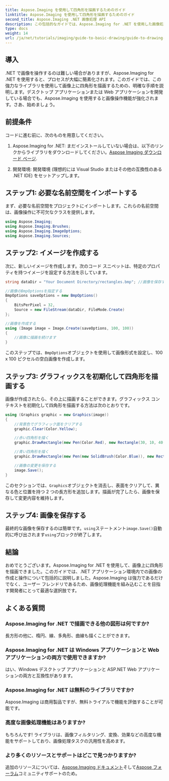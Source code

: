 ```yaml
---
title: Aspose.Imaging を使用して四角形を描画するためのガイド
linktitle: Aspose.Imaging を使用して四角形を描画するためのガイド
second_title: Aspose.Imaging .NET 画像処理 API
description: この包括的なガイドでは、Aspose.Imaging for .NET を使用した画像処理のパワーを解き放ちます。特に、カスタマイズされた色とサイズで四角形を描画することに焦点を当てて、画像の作成および操作方法を学習します。
type: docs
weight: 14
url: /ja/net/tutorials/imaging/guide-to-basic-drawing/guide-to-drawing-rectangle/
---
```

## 導入

.NET で画像を操作するのは難しい場合がありますが、Aspose.Imaging for .NET を使用すると、プロセスが大幅に簡素化されます。このガイドでは、この強力なライブラリを使用して画像上に四角形を描画するための、明確な手順を説明します。デスクトップ アプリケーションまたは Web アプリケーションを開発している場合でも、Aspose.Imaging を使用すると画像操作機能が強化されます。さあ、始めましょう。

## 前提条件

コードに進む前に、次のものを用意してください。

1.  Aspose.Imaging for .NET: まだインストールしていない場合は、以下のリンクからライブラリをダウンロードしてください。[Aspose Imaging ダウンロード ページ](https://releases.aspose.com/imaging/net/).

2. 開発環境: 開発環境 (理想的には Visual Studio またはその他の互換性のある .NET IDE) をセットアップします。

## ステップ1: 必要な名前空間をインポートする

まず、必要な名前空間をプロジェクトにインポートします。これらの名前空間は、画像操作に不可欠なクラスを提供します。

```csharp
using Aspose.Imaging;
using Aspose.Imaging.Brushes;
using Aspose.Imaging.ImageOptions;
using Aspose.Imaging.Sources;
```

## ステップ2: イメージを作成する

次に、新しいイメージを作成します。次のコード スニペットは、特定のプロパティを持つイメージを設定する方法を示しています。

```csharp
string dataDir = "Your Document Directory/rectangles.bmp"; //画像を保存するパス

//画像のBmpOptionsを指定する
BmpOptions saveOptions = new BmpOptions()
{
    BitsPerPixel = 32,
    Source = new FileStream(dataDir, FileMode.Create)
};

//画像を作成する
using (Image image = Image.Create(saveOptions, 100, 100))
{
    //画像に描画を続けます
}
```

このステップでは、`BmpOptions`オブジェクトを使用して画像形式を設定し、100 x 100 ピクセルの空白画像を作成します。

## ステップ3: グラフィックスを初期化して四角形を描画する

画像が作成されたら、その上に描画することができます。グラフィックス コンテキストを初期化して四角形を描画する方法は次のとおりです。

```csharp
using (Graphics graphic = new Graphics(image))
{
    //背景色でグラフィック面をクリアする
    graphic.Clear(Color.Yellow);

    //赤い四角形を描く
    graphic.DrawRectangle(new Pen(Color.Red), new Rectangle(30, 10, 40, 80));

    //青い四角形を描く
    graphic.DrawRectangle(new Pen(new SolidBrush(Color.Blue)), new Rectangle(10, 30, 80, 40));

    //画像の変更を保存する
    image.Save();
}
```

このセクションでは、`Graphics`オブジェクトを消去し、表面をクリアして、異なる色と位置を持つ 2 つの長方形を追加します。描画が完了したら、画像を保存して変更内容を維持します。

## ステップ4: 画像を保存する

最終的な画像を保存するのは簡単です。`using`ステートメント`image.Save()`自動的に呼び出されます`using`ブロックが終了します。

## 結論

おめでとうございます。Aspose.Imaging for .NET を使用して、画像上に四角形を描画できました。このガイドでは、.NET アプリケーション環境内での画像の作成と操作について包括的に説明しました。Aspose.Imaging は強力であるだけでなく、ユーザー フレンドリであるため、画像処理機能を組み込むことを目指す開発者にとって最適な選択肢です。

## よくある質問

### Aspose.Imaging for .NET で描画できる他の図形は何ですか?
長方形の他に、楕円、線、多角形、曲線も描くことができます。

### Aspose.Imaging for .NET は Windows アプリケーションと Web アプリケーションの両方で使用できますか?
はい、Windows デスクトップ アプリケーションと ASP.NET Web アプリケーションの両方と互換性があります。

### Aspose.Imaging for .NET は無料のライブラリですか?
Aspose.Imaging は商用製品ですが、無料トライアルで機能を評価することが可能です。

### 高度な画像処理機能はありますか?
もちろんです! ライブラリは、画像フィルタリング、変換、効果などの高度な機能をサポートしており、画像処理タスクの汎用性を高めます。

### より多くのリソースとサポートはどこで見つかりますか?
追加のリソースについては、[Aspose.Imaging ドキュメント](https://reference.aspose.com/imaging/net/)そして[Aspose フォーラム](https://forum.aspose.com/)コミュニティサポートのため。